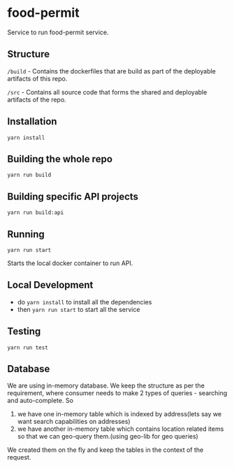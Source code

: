 # food-permit
Service to run food-permit service.

## Structure

`/build` - Contains the dockerfiles that are build as part of the deployable artifacts of this repo.

`/src` - Contains all source code that forms the shared and deployable artifacts of the repo.


## Installation

    yarn install

## Building the whole repo

    yarn run build

## Building specific API projects

    yarn run build:api

## Running

    yarn run start

Starts the local docker container to run API.

## Local Development

- do `yarn install` to install all the dependencies
- then `yarn run start` to start all the service

## Testing

    yarn run test

## Database
We are using in-memory database. We keep the structure as per the requirement, where consumer needs to make 2 types of queries - searching and auto-complete.
So 
1) we have one in-memory table which is indexed by address(lets say we want search capabilities on addresses)
2) we have another in-memory table which contains location related items so that we can geo-query them.(using geo-lib for geo queries)

We created them on the fly and keep the tables in the context of the request.

